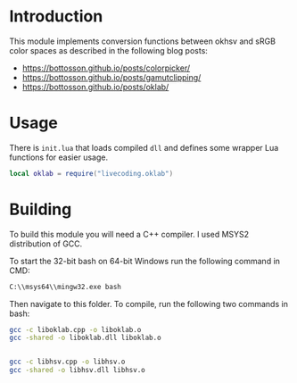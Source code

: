 # Introduction

This module implements conversion functions between okhsv and sRGB color spaces as described in the following blog posts:

- https://bottosson.github.io/posts/colorpicker/
- https://bottosson.github.io/posts/gamutclipping/
- https://bottosson.github.io/posts/oklab/

# Usage


There is `init.lua` that loads compiled `dll` and defines some wrapper Lua functions for easier usage.

```lua
local oklab = require("livecoding.oklab")
```

# Building

To build this module you will need a C++ compiler. I used MSYS2 distribution of GCC.

To start the 32-bit bash on 64-bit Windows run the following command in CMD:
```bat
C:\\msys64\\mingw32.exe bash
```

Then navigate to this folder. To compile, run the following two commands in bash:
```sh
gcc -c liboklab.cpp -o liboklab.o
gcc -shared -o liboklab.dll liboklab.o


gcc -c libhsv.cpp -o libhsv.o
gcc -shared -o libhsv.dll libhsv.o
```
